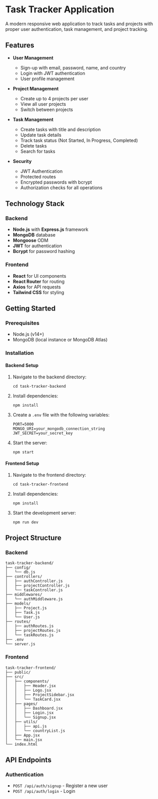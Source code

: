 # Task Tracker Application

A modern responsive web application to track tasks and projects with proper user authentication, task management, and project tracking.

## Features

- **User Management**
  - Sign-up with email, password, name, and country
  - Login with JWT authentication
  - User profile management

- **Project Management**
  - Create up to 4 projects per user
  - View all user projects
  - Switch between projects

- **Task Management**
  - Create tasks with title and description
  - Update task details
  - Track task status (Not Started, In Progress, Completed)
  - Delete tasks
  - Search for tasks

- **Security**
  - JWT Authentication
  - Protected routes
  - Encrypted passwords with bcrypt
  - Authorization checks for all operations

## Technology Stack

### Backend
- **Node.js** with **Express.js** framework
- **MongoDB** database
- **Mongoose** ODM
- **JWT** for authentication
- **Bcrypt** for password hashing

### Frontend
- **React** for UI components
- **React Router** for routing
- **Axios** for API requests
- **Tailwind CSS** for styling

## Getting Started

### Prerequisites
- Node.js (v14+)
- MongoDB (local instance or MongoDB Atlas)

### Installation

#### Backend Setup
1. Navigate to the backend directory:
   ```
   cd task-tracker-backend
   ```

2. Install dependencies:
   ```
   npm install
   ```

3. Create a `.env` file with the following variables:
   ```
   PORT=5000
   MONGO_URI=your_mongodb_connection_string
   JWT_SECRET=your_secret_key
   ```

4. Start the server:
   ```
   npm start
   ```

#### Frontend Setup
1. Navigate to the frontend directory:
   ```
   cd task-tracker-frontend
   ```

2. Install dependencies:
   ```
   npm install
   ```

3. Start the development server:
   ```
   npm run dev
   ```

## Project Structure

### Backend
```
task-tracker-backend/
├── config/
│   └── db.js
├── controllers/
│   ├── authController.js
│   ├── projectController.js
│   └── taskController.js
├── middlewares/
│   └── authMiddleware.js
├── models/
│   ├── Project.js
│   ├── Task.js
│   └── User.js
├── routes/
│   ├── authRoutes.js
│   ├── projectRoutes.js
│   └── taskRoutes.js
├── .env
└── server.js
```

### Frontend
```
task-tracker-frontend/
├── public/
├── src/
│   ├── components/
│   │   ├── Header.jsx
│   │   ├── Logo.jsx
│   │   ├── ProjectSidebar.jsx
│   │   └── TaskCard.jsx
│   ├── pages/
│   │   ├── Dashboard.jsx
│   │   ├── Login.jsx
│   │   └── Signup.jsx
│   ├── utils/
│   │   ├── api.js
│   │   └── countryList.js
│   ├── App.jsx
│   └── main.jsx
└── index.html
```

## API Endpoints

### Authentication
- `POST /api/auth/signup` - Register a new user
- `POST /api/auth/login` - Login
